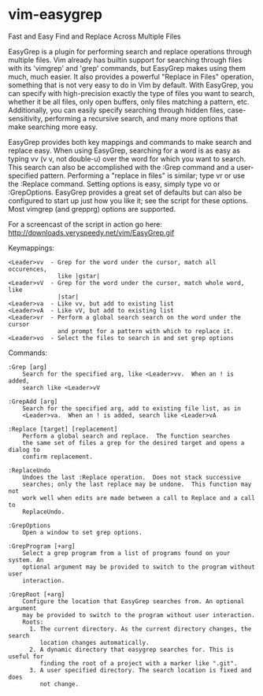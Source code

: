 vim-easygrep
============

Fast and Easy Find and Replace Across Multiple Files

EasyGrep is a plugin for performing search and replace operations through multiple files. Vim already has builtin support for searching through files with its 'vimgrep' and 'grep' commands, but EasyGrep makes using them much, much easier. It also provides a powerful "Replace in Files" operation, something that is not very easy to do in Vim by default. With EasyGrep, you can specify with high-precision exactly the type of files you want to search, whether it be all files, only open buffers, only files matching a pattern, etc. Additionally, you can easily specify searching through hidden files, case-sensitivity, performing a recursive search, and many more options that make searching more easy. 

EasyGrep provides both key mappings and commands to make search and replace easy. When using EasyGrep, searching for a word is as easy as typing <leader>vv (v v, not double-u) over the word for which you want to search.  This search can also be accomplished with the :Grep command and a user-specified pattern. Performing a "replace in files" is similar; type <leader>vr or use the :Replace command. Setting options is easy, simply type <leader>vo or :GrepOptions.  EasyGrep provides a great set of defaults but can also be configured to start up just how you like it; see the script for these options.  Most vimgrep (and grepprg) options are supported.   

For a screencast of the script in action go here: http://downloads.veryspeedy.net/vim/EasyGrep.gif 

Keymappings: 

    <Leader>vv  - Grep for the word under the cursor, match all occurences, 
                  like |gstar| 
    <Leader>vV  - Grep for the word under the cursor, match whole word, like 
                  |star| 
    <Leader>va  - Like vv, but add to existing list 
    <Leader>vA  - Like vV, but add to existing list 
    <Leader>vr  - Perform a global search search on the word under the cursor 
                  and prompt for a pattern with which to replace it. 
    <Leader>vo  - Select the files to search in and set grep options 

Commands: 

    :Grep [arg] 
        Search for the specified arg, like <Leader>vv.  When an ! is added, 
        search like <Leader>vV 

    :GrepAdd [arg] 
        Search for the specified arg, add to existing file list, as in 
        <Leader>va.  When an ! is added, search like <Leader>vA 

    :Replace [target] [replacement] 
        Perform a global search and replace.  The function searches 
        the same set of files a grep for the desired target and opens a dialog to 
        confirm replacement. 
     
    :ReplaceUndo 
        Undoes the last :Replace operation.  Does not stack successive 
        searches; only the last replace may be undone.  This function may not 
        work well when edits are made between a call to Replace and a call to 
        ReplaceUndo. 

    :GrepOptions
        Open a window to set grep options.

    :GrepProgram [+arg] 
        Select a grep program from a list of programs found on your system. An
        optional argument may be provided to switch to the program without user
        interaction.

    :GrepRoot [+arg] 
        Configure the location that EasyGrep searches from. An optional argument
        may be provided to switch to the program without user interaction.
        Roots:
          1. The current directory. As the current directory changes, the search
             location changes automatically.
          2. A dynamic directory that easygrep searches for. This is useful for
             finding the root of a project with a marker like ".git".
          3. A user specified directory. The search location is fixed and does 
             not change.
        
        

